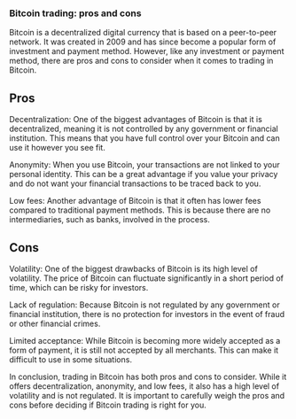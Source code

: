 ### Bitcoin trading: pros and cons
Bitcoin is a decentralized digital currency that is based on a peer-to-peer network. It was created in 2009 and has since become a popular form of investment and payment method. However, like any investment or payment method, there are pros and cons to consider when it comes to trading in Bitcoin.

## Pros
Decentralization: One of the biggest advantages of Bitcoin is that it is decentralized, meaning it is not controlled by any government or financial institution. This means that you have full control over your Bitcoin and can use it however you see fit.

Anonymity: When you use Bitcoin, your transactions are not linked to your personal identity. This can be a great advantage if you value your privacy and do not want your financial transactions to be traced back to you.

Low fees: Another advantage of Bitcoin is that it often has lower fees compared to traditional payment methods. This is because there are no intermediaries, such as banks, involved in the process.

## Cons
Volatility: One of the biggest drawbacks of Bitcoin is its high level of volatility. The price of Bitcoin can fluctuate significantly in a short period of time, which can be risky for investors.

Lack of regulation: Because Bitcoin is not regulated by any government or financial institution, there is no protection for investors in the event of fraud or other financial crimes.

Limited acceptance: While Bitcoin is becoming more widely accepted as a form of payment, it is still not accepted by all merchants. This can make it difficult to use in some situations.

In conclusion, trading in Bitcoin has both pros and cons to consider. While it offers decentralization, anonymity, and low fees, it also has a high level of volatility and is not regulated. It is important to carefully weigh the pros and cons before deciding if Bitcoin trading is right for you.